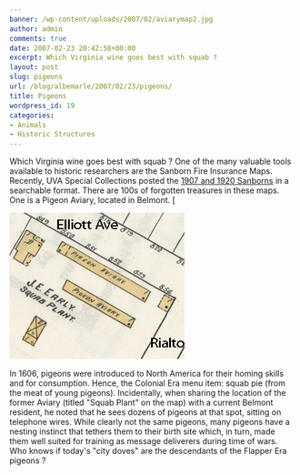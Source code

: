 ```yaml
---
banner: /wp-content/uploads/2007/02/aviarymap2.jpg
author: admin
comments: true
date: 2007-02-23 20:42:58+00:00
excerpt: Which Virginia wine goes best with squab ?
layout: post
slug: pigeons
url: /blog/albemarle/2007/02/23/pigeons/
title: Pigeons
wordpress_id: 19
categories:
- Animals
- Historic Structures
---
```


Which Virginia wine goes best with squab ? One of the many valuable tools available to historic researchers are the Sanborn Fire Insurance Maps. Recently, UVA Special Collections posted the [1907 and 1920 Sanborns](http://fisher.lib.virginia.edu/collections/maps/sanborn/index.html) in a searchable format. There are 100s of forgotten treasures in these maps. One is a Pigeon Aviary, located in Belmont. [

![Site of the Elliott Ave Pigeon Aviary (1920)](/wp-content/uploads/2007/02/aviarymap2.jpg)

In 1606, pigeons were introduced to North America for their homing skills and for consumption. Hence, the Colonial Era menu item: squab pie (from the meat of young pigeons). Incidentally, when sharing the location of the former Aviary (titled "Squab Plant" on the map) with a current Belmont resident, he noted that he sees dozens of pigeons at that spot, sitting on telephone wires. While clearly not the same pigeons, many pigeons have a nesting instinct that tethers them to their birth site which, in turn, made them well suited for training as message deliverers during time of wars. Who knows if today's "city doves" are the descendants of the Flapper Era pigeons ?
